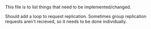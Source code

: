 This file is to list things that need to be implemented/changed.

Should add a loop to request replication. Sometimes group replication requests aren't recieved, so it needs to be done individually.